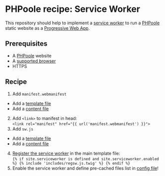 # PHPoole recipe: Service Worker

This repository should help to implement a [service worker](https://developers.google.com/web/fundamentals/getting-started/primers/service-workers#what_is_a_service_worker) to run a [PHPoole](http://phpoole.org/) static website as a [Progressive Web App](https://developers.google.com/web/progressive-web-apps/).

## Prerequisites
* A [PHPoole](http://phpoole.org/) website
* A [supported browser](https://developer.microsoft.com/en-us/microsoft-edge/platform/status/serviceworker/)
* HTTPS

## Recipe

1. Add `manifest.webmanifest`
  * Add a [template file](/layouts/manifest.twig)
  * Add a [content file](/content/manifest.md)
2. Add `<link>` to manifest in head:  
`<link rel="manifest" href="{{ url('manifest.webmanifest') }}">`
3. Add `sw.js`
  * Add a [template file](/layouts/sw.js.twig)
  * Add a [content file](/content/sw.md)
4. [Register the service worker](/layouts/includes/regsw.js.twig) in the main template file:  
`{% if site.serviceworker is defined and site.serviceworker.enabled %}
{% include 'includes/regsw.js.twig' %}
{% endif %}`
5. Enable the service worker and define pre-cached files list in [config file](/phpoole.yml)!
